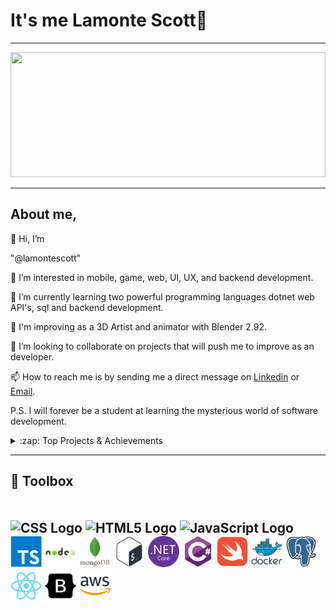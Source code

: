 
# It's me Lamonte Scott👋
---
<img src="https://media.giphy.com/media/4rZA5D22301iMgrUNd/giphy.gif" width="100%" height="200" />
                                                       
<!--Allow Me to Introduce Myself -->


---
<!--Bio-->
## About me, 
<p>👋 Hi, I’m </p>"@lamontescott" <br />
<p>👀 I’m interested in mobile, game, web, UI, UX, and backend development.</p>
<p>🌱 I’m currently learning two powerful programming languages dotnet web API's, sql and backend development.</p>
<p>🎨 I'm improving as a 3D Artist and animator with Blender 2.92.</p>
<p>💞️ I’m looking to collaborate on projects that will push me to improve as an developer.</p>
<p>📫 How to reach me is by sending me a direct message on <a href="https://linkedin.com/in/lamontescott" target="_blank">Linkedin</a> or <a href="mailto:lamonte.inboxes@gmail.com" target="_blank">Email</a>.</p>
<p>P.S. I will forever be a student at learning the mysterious world of software development.</p>

 <!--Github Stats-->

<details>
    <summary>:zap: Top Projects & Achievements </summary> <br />
    &nbsp; &nbsp; Website - <a href="https://www.lamontescott.com" target="_blank">lamontescott.com</a> <br />
    &nbsp; &nbsp; Website - <a href="https://www.eagleeyry.com" target="_blank">eagleeyry.com</a>
</details>
         

         
         
---
<!--Toolbox-->
🧰 Toolbox
 <br>
 <br>
 <br>
<img src="https://cdn.worldvectorlogo.com/logos/css-3.svg" alt="CSS Logo" width="50" height="40">
<img src="https://cdn.worldvectorlogo.com/logos/html-1.svg" alt="HTML5 Logo" width="50" height="40"> 
<img src="https://user-images.githubusercontent.com/63941608/126529691-5761ecf0-ce7e-4aa3-b6b5-4965069055e4.png" alt="JavaScript Logo" width="50" height="50"> 
<img src="https://github.com/devicons/devicon/blob/master/icons/typescript/typescript-plain.svg" alt="Typescript Logo" width="50" height="50">
<img src="https://github.com/devicons/devicon/blob/master/icons/nodejs/nodejs-original-wordmark.svg" alt="Node.js Logo" width="50" height="50">
<img src="https://github.com/devicons/devicon/blob/master/icons/mongodb/mongodb-original-wordmark.svg" alt="MongoDB Logo" width="50" height="50">
<img src="https://github.com/devicons/devicon/blob/master/icons/bash/bash-original.svg" alt="Bash Logo" width="50" height="50">
<img src="https://github.com/devicons/devicon/blob/master/icons/dotnetcore/dotnetcore-original.svg" alt="Dot Net Core Logo" width="50" height="50">
<img src="https://github.com/devicons/devicon/blob/master/icons/csharp/csharp-original.svg" alt="cSharp Logo" width="50" height="50">
<img src="https://github.com/devicons/devicon/blob/master/icons/swift/swift-original.svg" alt="Swift Logo" width="50" height="50">
<img src="https://github.com/devicons/devicon/blob/master/icons/docker/docker-original-wordmark.svg" alt="Docker Logo" width="50" height="50">
<img src="https://github.com/devicons/devicon/blob/master/icons/postgresql/postgresql-original.svg" alt="Postresql Logo" width="50" height="50">
<img src="https://github.com/devicons/devicon/blob/master/icons/react/react-original.svg" alt="React Logo" width="50" height="50">
<img src="https://github.com/devicons/devicon/blob/master/icons/bootstrap/bootstrap-plain.svg" alt="Bootstrap Logo" width="50" height="50">
<img src="https://github.com/devicons/devicon/blob/master/icons/amazonwebservices/amazonwebservices-original-wordmark.svg" alt="AWS Logo" width="50" height="50">
---

